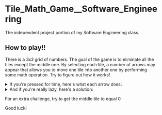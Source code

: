 # Tile_Math_Game__Software_Engineering
The independent project portion of my Software Engineering class.

## How to play!!
There is a 3x3 grid of numbers. The goal of the game is to eliminate all the tiles except the middle one. By selecting each tile, a number of arrows may appear that allows you to move one tile into another one by performing some math operation. Try to figure out how it works!

<details> 
  <summary>If you're pressed for time, here's what each arrow does: </summary>
 - Moving right adds the numbers
 - Moving left subtracts the selected tile from the left tile, only works if result is positive
 - Moving down divides bottom tile by selected tile, only works if result is whole number
 - Moving up multiplies the two numbers
</details>

<details> 
  <summary>And if you're really lazy, here's a solution: </summary>
  Move bottom left -> bottom center
  Move bottom right -> bottom center
  Move top right -> top center 
  Move top left -> top center
  Move everything into the center, but do the middle left side last
  
</details>

 For an extra challenge, try to get the middle tile to equal 0

Good luck!
